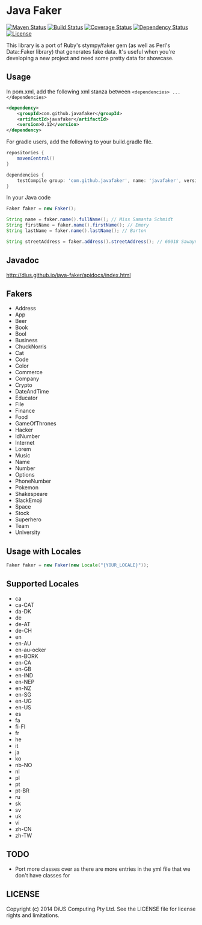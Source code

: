 Java Faker
==========

[![Maven Status](https://maven-badges.herokuapp.com/maven-central/com.github.javafaker/javafaker/badge.svg?style=flat)](http://mvnrepository.com/artifact/com.github.javafaker/javafaker)
[![Build Status](https://travis-ci.org/DiUS/java-faker.svg?branch=master)](https://travis-ci.org/DiUS/java-faker)
[![Coverage Status](https://coveralls.io/repos/DiUS/java-faker/badge.svg)](https://coveralls.io/r/DiUS/java-faker)
[![Dependency Status](https://www.versioneye.com/user/projects/572c2f11a0ca35004baf861a/badge.svg?style=flat)](https://www.versioneye.com/user/projects/572c2f11a0ca35004baf861a)
[![License](http://img.shields.io/:license-apache-brightgreen.svg)](http://www.apache.org/licenses/LICENSE-2.0.html)

This library is a port of Ruby's stympy/faker gem (as well as Perl's Data::Faker library) that generates fake data.
It's useful when you're developing a new project and need some pretty data for showcase.

Usage
-----
In pom.xml, add the following xml stanza between `<dependencies> ... </dependencies>`

```xml
<dependency>
    <groupId>com.github.javafaker</groupId>
    <artifactId>javafaker</artifactId>
    <version>0.12</version>
</dependency>
```


For gradle users, add the following to your build.gradle file.

```groovy
repositories {
    mavenCentral()
}

dependencies {
    testCompile group: 'com.github.javafaker', name: 'javafaker', version: '0.12'
}

```

In your Java code

```java
Faker faker = new Faker();

String name = faker.name().fullName(); // Miss Samanta Schmidt
String firstName = faker.name().firstName(); // Emory
String lastName = faker.name().lastName(); // Barton

String streetAddress = faker.address().streetAddress(); // 60018 Sawayn Brooks Suite 449
```

Javadoc
-----
http://dius.github.io/java-faker/apidocs/index.html


Fakers
-----
* Address
* App
* Beer
* Book
* Bool
* Business
* ChuckNorris
* Cat
* Code
* Color
* Commerce
* Company
* Crypto
* DateAndTime
* Educator
* File
* Finance
* Food
* GameOfThrones
* Hacker
* IdNumber
* Internet
* Lorem
* Music
* Name
* Number
* Options
* PhoneNumber
* Pokemon
* Shakespeare
* SlackEmoji
* Space
* Stock
* Superhero
* Team
* University

Usage with Locales
-----

```java
Faker faker = new Faker(new Locale("{YOUR_LOCALE}"));
```

Supported Locales
-----
* ca
* ca-CAT
* da-DK
* de
* de-AT
* de-CH
* en
* en-AU
* en-au-ocker
* en-BORK
* en-CA
* en-GB
* en-IND
* en-NEP
* en-NZ
* en-SG
* en-UG
* en-US
* es
* fa
* fi-FI
* fr
* he
* it
* ja
* ko
* nb-NO
* nl
* pl
* pt
* pt-BR
* ru
* sk
* sv
* uk
* vi
* zh-CN
* zh-TW

TODO
----
- Port more classes over as there are more entries in the yml file that we don't have classes for

LICENSE
-------
Copyright (c) 2014 DiUS Computing Pty Ltd. See the LICENSE file for license rights and limitations.
